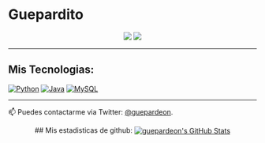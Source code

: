 # Guepardito


<p align="center">
    <a href="https://twitter.com/guepardeon"><img src="https://img.shields.io/twitter/follow/guepardeon?style=for-the-badge&logo=twitter&logoColor=ffffff&labelColor=1a1a1a&color=bf91f3"></a>
    <a href="https://github.com/guepardito"><img src="https://img.shields.io/github/followers/guepardito?style=for-the-badge&logo=github&logoColor=ffffff&labelColor=1a1a1a&color=bf91f3"></a>
</p>

---

## Mis Tecnologias:

[![Python](https://img.shields.io/badge/Python-yellow?style=for-the-badge&logo=python&logoColor=white&labelColor=101010)]()
[![Java](https://img.shields.io/badge/Java-007396?style=for-the-badge&logo=java&logoColor=white&labelColor=101010)]()
[![MySQL](https://img.shields.io/badge/MySQL-4479A1?style=for-the-badge&logo=mysql&logoColor=white&labelColor=101010)]()

---

📫 Puedes contactarme via Twitter: [@guepardeon](https://twitter.com/guepardeon).  



<p align="center">
## Mis estadisticas de github: 


<a href="https://github.com/guepardito/guepardito">      
  <img align="center" src="https://github-readme-stats.vercel.app/api?username=guepardito&show_icons=true&theme=tokyonight&hide=contribs&count_private=true&line_height=32" alt="guepardeon's GitHub Stats" />
</a>

</p>

